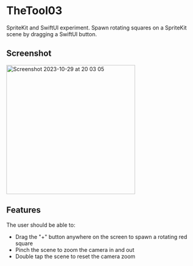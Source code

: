 # TheTool03

SpriteKit and SwiftUI experiment. Spawn rotating squares on a SpriteKit scene by dragging a SwiftUI button.

## Screenshot

<img width="337" alt="Screenshot 2023-10-29 at 20 03 05" src="https://github.com/AchrafKassioui/TheTool03/assets/1216689/a47478fe-7e5f-46ae-99d8-5a2c475460ab">

## Features

The user should be able to:
- Drag the "+" button anywhere on the screen to spawn a rotating red square
- Pinch the scene to zoom the camera in and out
- Double tap the scene to reset the camera zoom
